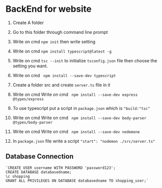 # BackEnd for website
1. Create A folder

1. Go to this folder through command line prompt
1. Write on cmd ` npm init ` then write setting
1. Write on cmd ` npm install typescript@latest -g `
1. Write on cmd ` tsc --init ` to initialize `tsconfig.json` file then choose the setting you want.
1. Write on cmd ` npm install --save-dev typescript`
1. Create a folder src and create `server.ts` file in it
1. Write on cmd  Write on cmd ` npm install --save-dev express @types/express`
1. To use typescript put a script in `package.json` which is `"build:"tsc"`
1. Write on cmd  Write on cmd ` npm install --save-dev body-parser @types/body-parser`
1. Write on cmd  Write on cmd ` npm install --save-dev nodemone`
1. In `package.json` file write a script `"start": "nodemon ./src/server.ts"`
## Database Connection


    `CREATE USER username WITH PASSWORD 'password123';
    CREATE DATABASE databasedname;
    \c shopping
    GRANT ALL PRIVILEGES ON DATABASE databasedname TO shopping_user;`

